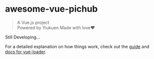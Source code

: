 # awesome-vue-pichub

> A Vue.js project   
> Powered by Yiukuen
> Made with love❤️  

Still Developing...

For a detailed explanation on how things work, check out the [guide](http://vuejs-templates.github.io/webpack/) and [docs for vue-loader](http://vuejs.github.io/vue-loader).
